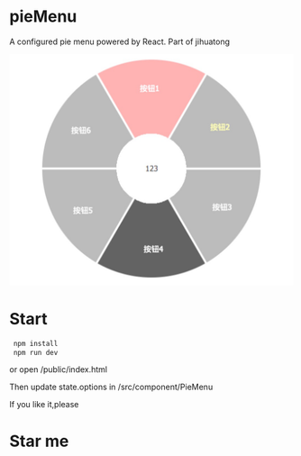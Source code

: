 # pieMenu
A configured pie menu powered by React. Part of jihuatong

![sketch](sketchNow.jpg)

# Start
```shell
 npm install
 npm run dev
```
or open /public/index.html

Then update state.options in /src/component/PieMenu

If you like it,please
# Star me
